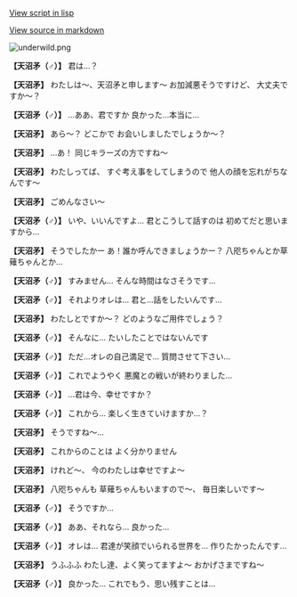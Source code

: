 [View script in lisp](../scripts/100205020.txt)

[View source in markdown](100205020.md)

![underwild.png](../images/backgrounds/underwild.png)

**【天沼矛（♂）】**
君は…？

**【天沼矛】**
わたしは～、天沼矛と申します～
お加減悪そうですけど、
大丈夫ですか～？

**【天沼矛（♂）】**
…ああ、君ですか
良かった…本当に…

**【天沼矛】**
あら～？
どこかで
お会いしましたでしょうか～？

**【天沼矛】**
…あ！
同じキラーズの方ですね～

**【天沼矛】**
わたしってば、
すぐ考え事をしてしまうので
他人の顔を忘れがちなんです～

**【天沼矛】**
ごめんなさい～

**【天沼矛（♂）】**
いや、いいんですよ…
君とこうして話すのは
初めてだと思いますから…

**【天沼矛】**
そうでしたかー
あ！誰か呼んできましょうかー？
八咫ちゃんとか草薙ちゃんとか…

**【天沼矛（♂）】**
すみません…
そんな時間はなさそうです…

**【天沼矛（♂）】**
それよりオレは…
君と…話をしたいんです…

**【天沼矛】**
わたしとですか～？
どのようなご用件でしょう？

**【天沼矛（♂）】**
そんなに…
たいしたことではないんです

**【天沼矛（♂）】**
ただ…オレの自己満足で…
質問させて下さい…

**【天沼矛（♂）】**
これでようやく
悪魔との戦いが終わりました…

**【天沼矛（♂）】**
…君は今、幸せですか？

**【天沼矛（♂）】**
これから…
楽しく生きていけますか…？

**【天沼矛】**
そうですね～…

**【天沼矛】**
これからのことは
よく分かりません

**【天沼矛】**
けれど～、
今のわたしは幸せですよ～

**【天沼矛】**
八咫ちゃんも
草薙ちゃんもいますので～、
毎日楽しいです～

**【天沼矛（♂）】**
そうですか…

**【天沼矛（♂）】**
ああ、それなら…
良かった…

**【天沼矛（♂）】**
オレは…
君達が笑顔でいられる世界を…
作りたかったんです…

**【天沼矛】**
うふふふ
わたし達、よく笑ってますよ～
おかげさまですね～

**【天沼矛（♂）】**
良かった…
これでもう、思い残すことは…
